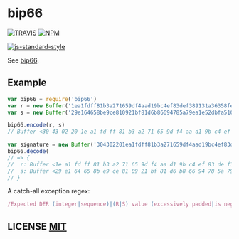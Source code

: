 # bip66

[![TRAVIS](https://secure.travis-ci.org/bitcoinjs/bip66.png)](http://travis-ci.org/bitcoinjs/bip66)
[![NPM](http://img.shields.io/npm/v/bip66.svg)](https://www.npmjs.org/package/bip66)

[![js-standard-style](https://cdn.rawgit.com/feross/standard/master/badge.svg)](https://github.com/feross/standard)


See [bip66](https://github.com/bitcoin/bips/blob/master/bip-0066.mediawiki).


## Example

``` javascript
var bip66 = require('bip66')
var r = new Buffer('1ea1fdff81b3a271659df4aad19bc4ef83def389131a36358fe64b245632e777', 'hex')
var s = new Buffer('29e164658be9ce810921bf81d6b86694785a79ea1e52dbfa5105148d1f0bc1', 'hex')

bip66.encode(r, s)
// Buffer <30 43 02 20 1e a1 fd ff 81 b3 a2 71 65 9d f4 aa d1 9b c4 ef 83 de f3 89 13 1a 36 35 8f e6 4b 24 56 32 e7 77 02 1f 29 e1 64 65 8b e9 ce 81 09 21 bf 81 d6 b8 66 94 78 5a 79 ea 1e 52 db fa 51 05 14 8d 1f 0b c1>

var signature = new Buffer('304302201ea1fdff81b3a271659df4aad19bc4ef83def389131a36358fe64b245632e777021f29e164658be9ce810921bf81d6b86694785a79ea1e52dbfa5105148d1f0bc1', 'hex')
bip66.decode(
// => {
//	r: Buffer <1e a1 fd ff 81 b3 a2 71 65 9d f4 aa d1 9b c4 ef 83 de f3 89 13 1a 36 35 8f e6 4b 24 56 32 e7 77>,
//	s: Buffer <29 e1 64 65 8b e9 ce 81 09 21 bf 81 d6 b8 66 94 78 5a 79 ea 1e 52 db fa 51 05 14 8d 1f 0b c1>
// }
```

A catch-all exception regex:
``` javascript
/Expected DER (integer|sequence)|(R|S) value (excessively padded|is negative)|(R|S|DER sequence) length is (zero|too short|too long|invalid)/
```

## LICENSE [MIT](LICENSE)

